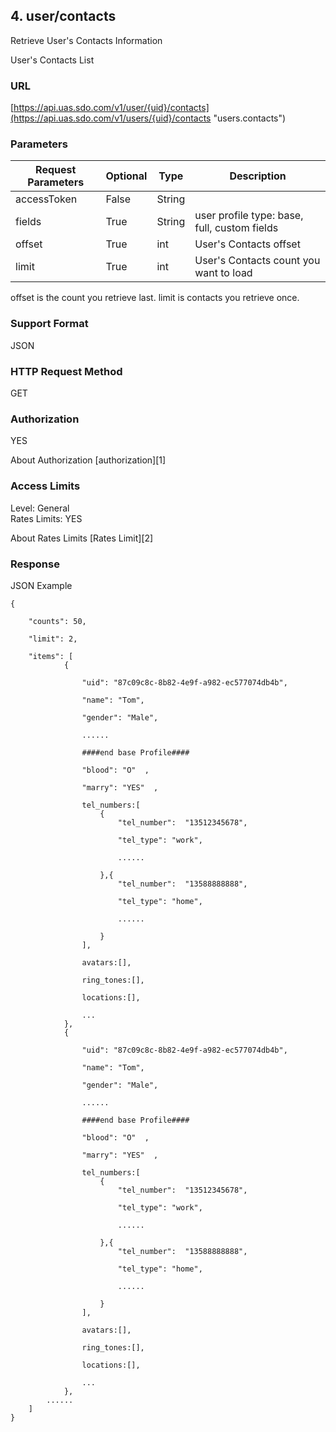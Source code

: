 ## 4. user/contacts

Retrieve User's Contacts Information

User's Contacts List  

### URL 

[https://api.uas.sdo.com/v1/user/{uid}/contacts](https://api.uas.sdo.com/v1/users/{uid}/contacts "users.contacts")


### Parameters  
Request Parameters  |  Optional  |  Type  |  Description  
-------------|-----------|---------|--------
accessToken			|  False	 |  String|  
fields              |  True      |  String| user profile type: base, full, custom fields  
offset				|  True      |  int   |  User's Contacts offset    
limit 				|  True      |  int   |  User's Contacts count you want to load  


offset is the count you retrieve last.
limit is contacts you retrieve once.

### Support Format  

JSON  

### HTTP Request Method  

GET

### Authorization  

YES


About Authorization [authorization][1]  

### Access Limits  

Level: General  
Rates Limits: YES  


About Rates Limits [Rates Limit][2]

### Response  

JSON Example   


    {

		"counts": 50,  
		
		"limit": 2,  

        "items": [
        	    {

                    "uid": "87c09c8c-8b82-4e9f-a982-ec577074db4b",

                    "name": "Tom",

                    "gender": "Male",

                    ......

                    ####end base Profile####

                    "blood": "O"  ,

                    "marry": "YES"  ,

                    tel_numbers:[
                        {
                            "tel_number":  "13512345678",

                            "tel_type": "work",

                            ......

                        },{
                            "tel_number":  "13588888888",

                            "tel_type": "home",

                            ......

                        }
                    ],

                    avatars:[],

                    ring_tones:[],

                    locations:[],

                    ...
                },
                {

                    "uid": "87c09c8c-8b82-4e9f-a982-ec577074db4b",

                    "name": "Tom",

                    "gender": "Male",

                    ......

                    ####end base Profile####

                    "blood": "O"  ,

                    "marry": "YES"  ,

                    tel_numbers:[
                        {
                            "tel_number":  "13512345678",

                            "tel_type": "work",

                            ......

                        },{
                            "tel_number":  "13588888888",

                            "tel_type": "home",

                            ......

                        }
                    ],

                    avatars:[],

                    ring_tones:[],

                    locations:[],

                    ...
                },
        	......       	        
        ]
    }

